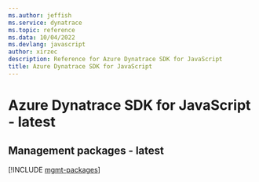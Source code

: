 ```yaml
---
ms.author: jeffish
ms.service: dynatrace
ms.topic: reference
ms.data: 10/04/2022
ms.devlang: javascript
author: xirzec
description: Reference for Azure Dynatrace SDK for JavaScript
title: Azure Dynatrace SDK for JavaScript
---
```

# Azure Dynatrace SDK for JavaScript - latest

## Management packages - latest
[!INCLUDE [mgmt-packages](dynatrace-mgmt-index.md)]